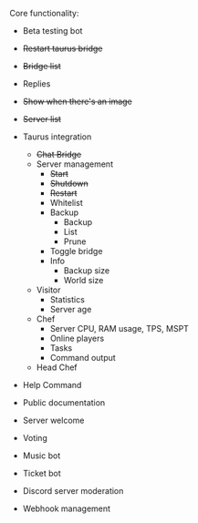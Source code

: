 Core functionality:
- Beta testing bot

- ~~Restart taurus bridge~~
- ~~Bridge list~~
- Replies
- ~~Show when there's an image~~
- ~~Server list~~

- Taurus integration
  - ~~Chat Bridge~~
  - Server management
    - ~~Start~~
    - ~~Shutdown~~
    - ~~Restart~~
    - Whitelist
    - Backup
      - Backup
      - List
      - Prune
    - Toggle bridge
    - Info
      - Backup size
      - World size
  - Visitor
    - Statistics
    - Server age
  - Chef
    - Server CPU, RAM usage, TPS, MSPT
    - Online players
    - Tasks
    - Command output
  - Head Chef
- Help Command
- Public documentation
- Server welcome
- Voting
- Music bot
- Ticket bot
- Discord server moderation
- Webhook management
